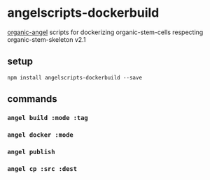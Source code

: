 # angelscripts-dockerbuild

[organic-angel](https://github.com/node-organic/organic-angel) scripts for dockerizing organic-stem-cells respecting organic-stem-skeleton v2.1

## setup

```
npm install angelscripts-dockerbuild --save
```

## commands

### `angel build :mode :tag`
### `angel docker :mode`
### `angel publish`
### `angel cp :src :dest`
